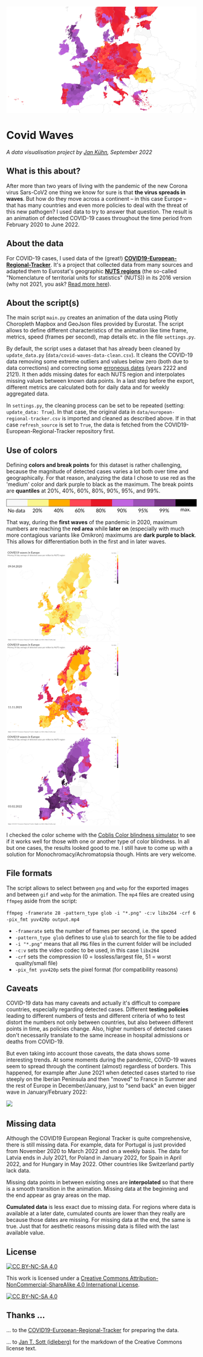 ![](examples/header-img.png)

# Covid Waves
_A data visualisation project by [Jan Kühn](https://yotka.org), September 2022_

## What is this about?

After more than two years of living with the pandemic of the new Corona virus Sars-CoV2 one thing we know for sure is that **the virus spreads in waves**. But how do they move across a continent – in this case Europe – that has many countries and even more policies to deal with the threat of this new pathogen? I used data to try to answer that question. The result is an animation of detected COVID-19 cases throughout the time period from February 2020 to June 2022.

## About the data

For COVID-19 cases, I used data of the (great!) [**COVID19-European-Regional-Tracker**](https://github.com/asjadnaqvi/COVID19-European-Regional-Tracker). It's a project that collected data from many sources and adapted them to Eurostat's geographic [**NUTS regions**](https://ec.europa.eu/eurostat/web/nuts/background) (the so-called "Nomenclature of territorial units for statistics" (NUTS)) in its 2016 version (why not 2021, you ask? [Read more here](https://github.com/asjadnaqvi/COVID19-European-Regional-Tracker#combining-data-across-countries)).

## About the script(s)

The main script `main.py` creates an animation of the data using Plotly Choropleth Mapbox and GeoJson files provided by Eurostat. The script allows to define different characteristics of the animation like time frame, metrics, speed (frames per second), map details etc. in the file `settings.py`.

By default, the script uses a dataset that has already been cleaned by `update_data.py` (`data/covid-waves-data-clean.csv`). It cleans the COVID-19 data removing some extreme outliers and values below zero (both due to data corrections) and correcting some [erroneous dates](https://github.com/asjadnaqvi/COVID19-European-Regional-Tracker/issues/1) (years 2222 and 2121). It then adds missing dates for each NUTS region and interpolates missing values between known data points. In a last step before the export, different metrics are calculated both for daily data and for weekly aggregated data.

In `settings.py`, the cleaning process can be set to be repeated (setting: `update_data: True`). In that case, the original data in `data/european-regional-tracker.csv` is imported and cleaned as described above. If in that case `refresh_source` is set to `True`, the data is fetched from the COVID19-European-Regional-Tracker repository first.

## Use of colors

Defining **colors and break points** for this dataset is rather challenging, because the magnitude of detected cases varies a lot both over time and geographically. For that reason, analyzing the data I chose to use red as the 'medium' color and dark purple to black as the maximum. The break points are **quantiles** at 20%, 40%, 60%, 80%, 90%, 95%, and 99%. 

![](examples/colorscale.png)

That way, during the **first waves** of the pandemic in 2020, maximum numbers are reaching the **red area** while **later on** (especially with much more contagious variants like Omikron) maximums are **dark purple to black**. This allows for differentiation both in the first and in later waves.

[![](examples/peak-1-apr-2020_300.png)](examples/peak-1-apr-2020.png)
[![](examples/peak-2-nov-2021_300.png)](examples/peak-2-nov-2021.png)
[![](examples/peak-3-feb-2022_300.png)](examples/peak-3-feb-2022.png)

I checked the color scheme with the [Coblis Color blindness simulator](https://www.color-blindness.com/coblis-color-blindness-simulator/) to see if it works well for those with one or another type of color blindness. In all but one cases, the results looked good to me. I still have to come up with a solution for Monochromacy/Achromatopsia though. Hints are very welcome.

## File formats

The script allows to select between `png` and `webp` for the exported images and between `gif` and `webp` for the animation. The `mp4` files are created using `ffmpeg` aside from the script:

`ffmpeg -framerate 28 -pattern_type glob -i "*.png" -c:v libx264 -crf 6 -pix_fmt yuv420p output.mp4`

- `-framerate` sets the number of frames per second, i.e. the speed
- `-pattern_type glob` defines to use `glob` to search for the file to be added
- `-i "*.png"` means that all `PNG` files in the current folder will be included
- `-c:v` sets the video codec to be used, in this case `libx264`
- `-crf` sets the compression (0 = lossless/largest file, 51 = worst quality/small file)
- `-pix_fmt yuv420p` sets the pixel format (for compatibility reasons)

## Caveats

COVID-19 data has many caveats and actually it's difficult to compare countries, especially regarding detected cases. Different **testing policies** leading to different numbers of tests and different criteria of who to test distort the numbers not only between countries, but also between different points in time, as policies change. Also, higher numbers of detected cases don't necessarily translate to the same increase in hospital admissions or deaths from COVID-19. 

But even taking into account those caveats, the data shows some interesting trends. At some moments during the pandemic, COVID-19 waves seem to spread through the continent (almost) regardless of borders. This happened, for example after June 2021 when detected cases started to rise steeply on the Iberian Peninsula and then "moved" to France in Summer and the rest of Europe in December/January, just to "send back" an even bigger wave in January/February 2022:

![](examples/ping-pong.webp)

## Missing data

Although the COVID19 European Regional Tracker is quite comprehensive, there is still missing data. For example, data for Portugal is just provided from November 2020 to March 2022 and on a weekly basis. The data for Latvia ends in July 2021, for Poland in January 2022, for Spain in April 2022, and for Hungary in May 2022. Other countries like Switzerland partly lack data.

Missing data points in between existing ones are **interpolated** so that there is a smooth transition in the animation. Missing data at the beginning and the end appear as gray areas on the map.

**Cumulated data** is less exact due to missing data. For regions where data is available at a later date, cumulated counts are lower than they really are because those dates are missing. For missing data at the end, the same is true. Just that for aesthetic reasons missing data is filled with the last available value.

## License

[![CC BY-NC-SA 4.0][cc-by-nc-sa-shield]][cc-by-nc-sa]

This work is licensed under a
[Creative Commons Attribution-NonCommercial-ShareAlike 4.0 International License][cc-by-nc-sa].

[![CC BY-NC-SA 4.0][cc-by-nc-sa-image]][cc-by-nc-sa]

[cc-by-nc-sa]: http://creativecommons.org/licenses/by-nc-sa/4.0/
[cc-by-nc-sa-image]: https://licensebuttons.net/l/by-nc-sa/4.0/88x31.png
[cc-by-nc-sa-shield]: https://img.shields.io/badge/License-CC%20BY--NC--SA%204.0-lightgrey.svg

## Thanks ...

... to the [COVID19-European-Regional-Tracker](https://github.com/asjadnaqvi/COVID19-European-Regional-Tracker) for preparing the data.

... to [Jan T. Sott (idleberg)](https://github.com/idleberg) for the markdown of the Creative Commons license text.